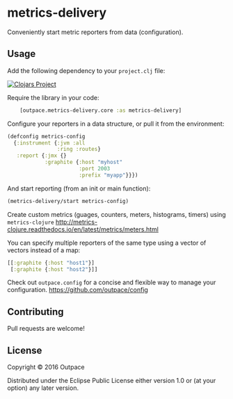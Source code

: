 # metrics-delivery

Conveniently start metric reporters from data (configuration).

## Usage

Add the following dependency to your `project.clj` file:

[![Clojars Project](http://clojars.org/com.outpace/metrics-delivery/latest-version.svg)](http://clojars.org/com.outpace/metrics-delivery)

Require the library in your code:

```clj
    [outpace.metrics-delivery.core :as metrics-delivery]
```

Configure your reporters in a data structure, or pull it from the environment:

```clj
(defconfig metrics-config
  {:instrument {:jvm :all
                :ring :routes}
   :report {:jmx {}
            :graphite {:host "myhost"
                       :port 2003
                       :prefix "myapp"}}})
```

And start reporting (from an init or main function):

```clj
(metrics-delivery/start metrics-config)
```

Create custom metrics (guages, counters, meters, histograms, timers) using `metrics-clojure`
http://metrics-clojure.readthedocs.io/en/latest/metrics/meters.html

You can specify multiple reporters of the same type using a vector of vectors instead of a map:
```clj
[[:graphite {:host "host1"}]
 [:graphite {:host "host2"}]]
```

Check out `outpace.config` for a concise and flexible way to manage your configuration.
https://github.com/outpace/config

## Contributing

Pull requests are welcome!

## License

Copyright © 2016 Outpace

Distributed under the Eclipse Public License either version 1.0 or (at
your option) any later version.
